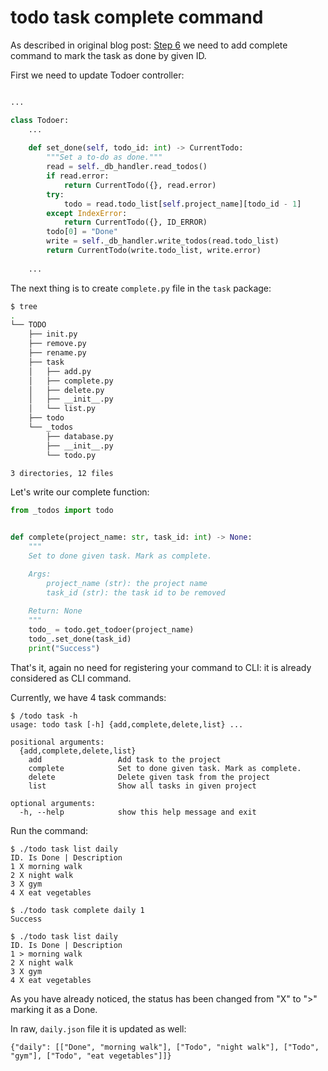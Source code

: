 # todo task complete command

As described in original blog post: [Step 6](https://realpython.com/python-typer-cli/#step-6-code-the-to-do-completion-functionality)
we need to add complete command to mark the task as done by given ID.

First we need to update Todoer controller:

```py title="_todos/todo.py"

...

class Todoer:
    ...
    
    def set_done(self, todo_id: int) -> CurrentTodo:
        """Set a to-do as done."""
        read = self._db_handler.read_todos()
        if read.error:
            return CurrentTodo({}, read.error)
        try:
            todo = read.todo_list[self.project_name][todo_id - 1]
        except IndexError:
            return CurrentTodo({}, ID_ERROR)
        todo[0] = "Done"
        write = self._db_handler.write_todos(read.todo_list)
        return CurrentTodo(write.todo_list, write.error)
    
    ...
```

The next thing is to create `complete.py` file in the `task` package:

```bash
$ tree
.
└── TODO
    ├── init.py
    ├── remove.py
    ├── rename.py
    ├── task
    │   ├── add.py
    │   ├── complete.py
    │   ├── delete.py
    │   ├── __init__.py
    │   └── list.py
    ├── todo
    └── _todos
        ├── database.py
        ├── __init__.py
        └── todo.py

3 directories, 12 files

```

Let's write our complete function:

```py title="task/complete.py"
from _todos import todo


def complete(project_name: str, task_id: int) -> None:
    """
    Set to done given task. Mark as complete.

    Args:
        project_name (str): the project name
        task_id (str): the task id to be removed
    
    Return: None
    """
    todo_ = todo.get_todoer(project_name)
    todo_.set_done(task_id)
    print("Success")

```

That's it, again no need for registering your command to CLI: it is already considered as CLI command.

Currently, we have 4 task commands:

```console
$ /todo task -h
usage: todo task [-h] {add,complete,delete,list} ...

positional arguments:
  {add,complete,delete,list}
    add                 Add task to the project
    complete            Set to done given task. Mark as complete.
    delete              Delete given task from the project
    list                Show all tasks in given project

optional arguments:
  -h, --help            show this help message and exit
```

Run the command:

```console
$ ./todo task list daily
ID. Is Done | Description
1 X morning walk
2 X night walk
3 X gym
4 X eat vegetables
```

```console
$ ./todo task complete daily 1
Success
```

```console hl_lines="3"
$ ./todo task list daily
ID. Is Done | Description
1 > morning walk
2 X night walk
3 X gym
4 X eat vegetables
```

As you have already noticed, the status has been changed from "X" to ">" marking it as a Done.

In raw, `daily.json` file it is updated as well:

`{"daily": [["Done", "morning walk"], ["Todo", "night walk"], ["Todo", "gym"], ["Todo", "eat vegetables"]]}`
